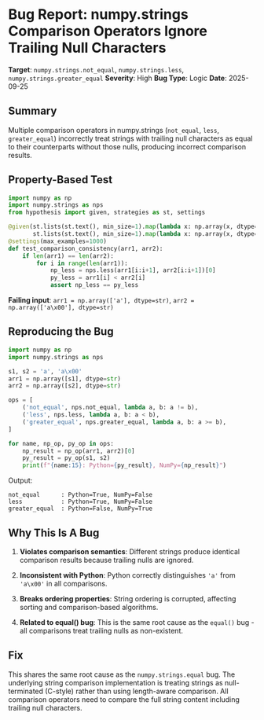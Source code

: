 # Bug Report: numpy.strings Comparison Operators Ignore Trailing Null Characters

**Target**: `numpy.strings.not_equal`, `numpy.strings.less`, `numpy.strings.greater_equal`
**Severity**: High
**Bug Type**: Logic
**Date**: 2025-09-25

## Summary

Multiple comparison operators in numpy.strings (`not_equal`, `less`, `greater_equal`) incorrectly treat strings with trailing null characters as equal to their counterparts without those nulls, producing incorrect comparison results.

## Property-Based Test

```python
import numpy as np
import numpy.strings as nps
from hypothesis import given, strategies as st, settings

@given(st.lists(st.text(), min_size=1).map(lambda x: np.array(x, dtype=str)),
       st.lists(st.text(), min_size=1).map(lambda x: np.array(x, dtype=str)))
@settings(max_examples=1000)
def test_comparison_consistency(arr1, arr2):
    if len(arr1) == len(arr2):
        for i in range(len(arr1)):
            np_less = nps.less(arr1[i:i+1], arr2[i:i+1])[0]
            py_less = arr1[i] < arr2[i]
            assert np_less == py_less
```

**Failing input**: `arr1 = np.array(['a'], dtype=str)`, `arr2 = np.array(['a\x00'], dtype=str)`

## Reproducing the Bug

```python
import numpy as np
import numpy.strings as nps

s1, s2 = 'a', 'a\x00'
arr1 = np.array([s1], dtype=str)
arr2 = np.array([s2], dtype=str)

ops = [
    ('not_equal', nps.not_equal, lambda a, b: a != b),
    ('less', nps.less, lambda a, b: a < b),
    ('greater_equal', nps.greater_equal, lambda a, b: a >= b),
]

for name, np_op, py_op in ops:
    np_result = np_op(arr1, arr2)[0]
    py_result = py_op(s1, s2)
    print(f"{name:15}: Python={py_result}, NumPy={np_result}")
```

Output:
```
not_equal      : Python=True, NumPy=False
less           : Python=True, NumPy=False
greater_equal  : Python=False, NumPy=True
```

## Why This Is A Bug

1. **Violates comparison semantics**: Different strings produce identical comparison results because trailing nulls are ignored.

2. **Inconsistent with Python**: Python correctly distinguishes `'a'` from `'a\x00'` in all comparisons.

3. **Breaks ordering properties**: String ordering is corrupted, affecting sorting and comparison-based algorithms.

4. **Related to equal() bug**: This is the same root cause as the `equal()` bug - all comparisons treat trailing nulls as non-existent.

## Fix

This shares the same root cause as the `numpy.strings.equal` bug. The underlying string comparison implementation is treating strings as null-terminated (C-style) rather than using length-aware comparison. All comparison operators need to compare the full string content including trailing null characters.